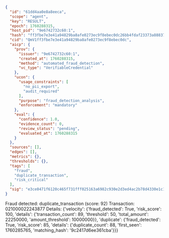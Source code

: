 ```json
{
  "id": "61dd4aa0e8a8eeca",
  "scope": "agent",
  "key": "RESULT",
  "epoch": 1760288315,
  "host_pid": "9e6742732c60:1",
  "hash": "ff3fbe7e3e41a94829ba8afe0273ec9f8ebec0dc26bb4fdaf23373a88837845a",
  "cid": "QmV1ff3fbe7e3e41a94829ba8afe0273ec9f8ebec0dc",
  "aicp": {
    "prov": {
      "issuer": "9e6742732c60:1",
      "created_at": 1760288315,
      "method": "automated_fraud_detection",
      "vc_type": "VerifiableCredential"
    },
    "ucon": {
      "usage_constraints": [
        "no_pii_export",
        "audit_required"
      ],
      "purpose": "fraud_detection_analysis",
      "enforcement": "mandatory"
    },
    "eval": {
      "confidence": 1.0,
      "evidence_count": 0,
      "review_status": "pending",
      "evaluated_at": 1760288315
    }
  },
  "sources": [],
  "edges": [],
  "metrics": {},
  "thresholds": {},
  "tags": [
    "fraud",
    "duplicate_transaction",
    "risk_critical"
  ],
  "sig": "e3ce0471f6120c465f731fff025163a6982c930e2d3ed4ac2b78d4330e1c1198"
}
```

Fraud detected: duplicate_transaction (score: 92)
Transaction: 021000022243877
Details: {'velocity': {'fraud_detected': True, 'risk_score': 100, 'details': {'transaction_count': 89, 'threshold': 50, 'total_amount': 22250000, 'amount_threshold': 10000000}}, 'duplicate': {'fraud_detected': True, 'risk_score': 85, 'details': {'duplicate_count': 88, 'first_seen': 1760285765, 'matching_hash': '9c2417d6ee361cba'}}}